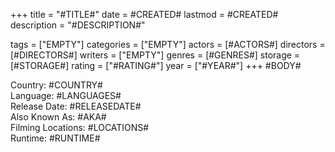 +++
title = "#TITLE#"
date = #CREATED#
lastmod = #CREATED#
description = "#DESCRIPTION#"

tags = ["EMPTY"]
categories = ["EMPTY"]
actors = [#ACTORS#]
directors = [#DIRECTORS#]
writers = ["EMPTY"]
genres = [#GENRES#]
storage = [#STORAGE#]
rating = ["#RATING#"]
year = ["#YEAR#"]
+++
#BODY#

Country: #COUNTRY#  
Language: #LANGUAGES#  
Release Date: #RELEASEDATE#  
Also Known As: #AKA#  
Filming Locations: #LOCATIONS#  
Runtime: #RUNTIME#  